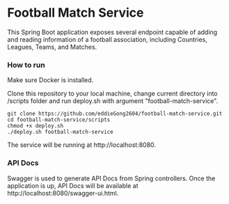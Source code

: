 # Football Match Service

This Spring Boot application exposes several endpoint capable of adding and reading information of a football association, including Countries, Leagues, Teams, and Matches.

### How to run

Make sure Docker is installed.

Clone this repository to your local machine, change current directory into /scripts folder and run deploy.sh with argument "football-match-service".

```
git clone https://github.com/eddieGong2604/football-match-service.git
cd football-match-service/scripts
chmod +x deploy.sh
./deploy.sh football-match-service
```

The service will be running at http://localhost:8080.

### API Docs

Swagger is used to generate API Docs from Spring controllers. Once the application is up, API Docs will be available at http://localhost:8080/swagger-ui.html.
